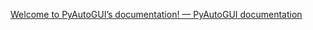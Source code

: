 [Welcome to PyAutoGUI’s documentation! — PyAutoGUI documentation](https://pyautogui.readthedocs.io/en/latest/)